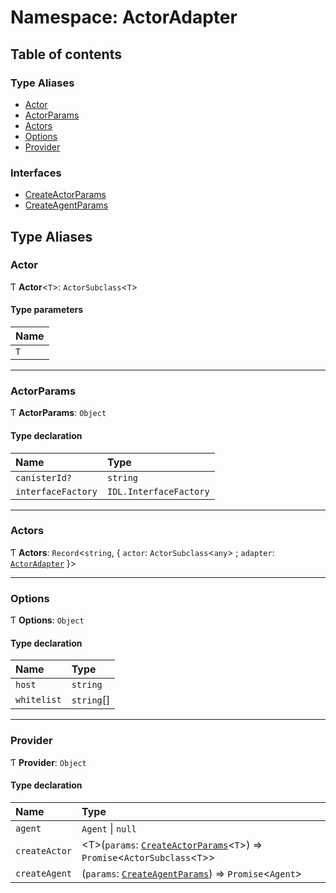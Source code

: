 # Namespace: ActorAdapter

## Table of contents

### Type Aliases

- [Actor](ActorAdapter.md#actor)
- [ActorParams](ActorAdapter.md#actorparams)
- [Actors](ActorAdapter.md#actors)
- [Options](ActorAdapter.md#options)
- [Provider](ActorAdapter.md#provider)

### Interfaces

- [CreateActorParams](../interfaces/ActorAdapter.CreateActorParams.md)
- [CreateAgentParams](../interfaces/ActorAdapter.CreateAgentParams.md)

## Type Aliases

### Actor

Ƭ **Actor**<`T`\>: `ActorSubclass`<`T`\>

#### Type parameters

| Name |
| :------ |
| `T` |

___

### ActorParams

Ƭ **ActorParams**: `Object`

#### Type declaration

| Name | Type |
| :------ | :------ |
| `canisterId?` | `string` |
| `interfaceFactory` | `IDL.InterfaceFactory` |

___

### Actors

Ƭ **Actors**: `Record`<`string`, { `actor`: `ActorSubclass`<`any`\> ; `adapter`: [`ActorAdapter`](../classes/ActorAdapter.md)  }\>

___

### Options

Ƭ **Options**: `Object`

#### Type declaration

| Name | Type |
| :------ | :------ |
| `host` | `string` |
| `whitelist` | `string`[] |

___

### Provider

Ƭ **Provider**: `Object`

#### Type declaration

| Name | Type |
| :------ | :------ |
| `agent` | `Agent` \| ``null`` |
| `createActor` | <T\>(`params`: [`CreateActorParams`](../interfaces/ActorAdapter.CreateActorParams.md)<`T`\>) => `Promise`<`ActorSubclass`<`T`\>\> |
| `createAgent` | (`params`: [`CreateAgentParams`](../interfaces/ActorAdapter.CreateAgentParams.md)) => `Promise`<`Agent`\> |
